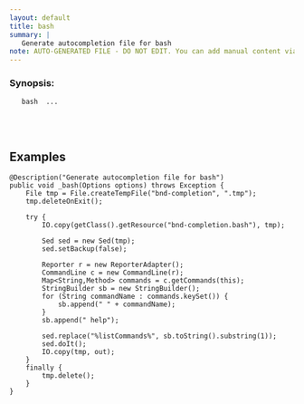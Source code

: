 ```yaml
---
layout: default
title: bash
summary: |
   Generate autocompletion file for bash
note: AUTO-GENERATED FILE - DO NOT EDIT. You can add manual content via same filename in _ext sub-folder. 
---
```


### Synopsis: 
	   bash  ...


<!-- Manual content from: ext/bash.md --><br /><br />

## Examples

	@Description("Generate autocompletion file for bash")
	public void _bash(Options options) throws Exception {
		File tmp = File.createTempFile("bnd-completion", ".tmp");
		tmp.deleteOnExit();

		try {
			IO.copy(getClass().getResource("bnd-completion.bash"), tmp);

			Sed sed = new Sed(tmp);
			sed.setBackup(false);

			Reporter r = new ReporterAdapter();
			CommandLine c = new CommandLine(r);
			Map<String,Method> commands = c.getCommands(this);
			StringBuilder sb = new StringBuilder();
			for (String commandName : commands.keySet()) {
				sb.append(" " + commandName);
			}
			sb.append(" help");

			sed.replace("%listCommands%", sb.toString().substring(1));
			sed.doIt();
			IO.copy(tmp, out);
		}
		finally {
			tmp.delete();
		}
	}
